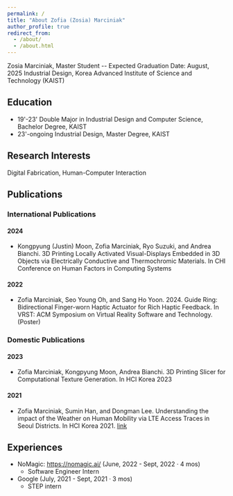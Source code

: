 ```yaml
---
permalink: /
title: "About Zofia (Zosia) Marciniak"
author_profile: true
redirect_from: 
  - /about/
  - /about.html
---
```


Zosia Marciniak, Master Student -- Expected Graduation Date: August, 2025
Industrial Design, Korea Advanced Institute of Science and Technology (KAIST)


## Education

*   19'-23' Double Major in Industrial Design and Computer Science, Bachelor Degree, KAIST
*   23'-ongoing Industrial Design, Master Degree, KAIST

## Research Interests

Digital Fabrication, Human-Computer Interaction

## Publications

### International Publications

#### 2024
- Kongpyung (Justin) Moon, Zofia Marciniak, Ryo Suzuki, and Andrea Bianchi. 3D Printing Locally Activated Visual-Displays Embedded in 3D Objects via Electrically Conductive and Thermochromic Materials. In CHI Conference on Human Factors in Computing Systems 

#### 2022
- Zofia Marciniak, Seo Young Oh, and Sang Ho Yoon. 2024. Guide Ring: Bidirectional Finger-worn Haptic Actuator for Rich Haptic Feedback. In VRST: ACM Symposium on Virtual Reality Software and Technology. (Poster)


### Domestic Publications

#### 2023
- Zofia Marciniak, Kongpyung Moon, Andrea Bianchi. 3D Printing Slicer for Computational Texture Generation. In HCI Korea 2023

#### 2021
- Zofia Marciniak, Sumin Han, and Dongman Lee. Understanding the impact of the Weather on Human Mobility via LTE Access Traces in Seoul Districts. In HCI Korea 2021. [link](https://www.dbpia.co.kr/journal/articleDetail?nodeId=NODE10530300)

## Experiences
- NoMagic: <https://nomagic.ai/> (June, 2022 - Sept, 2022 · 4 mos)
    - Software Engineer Intern
- Google (July, 2021 - Sept, 2021 · 3 mos)
    - STEP intern
